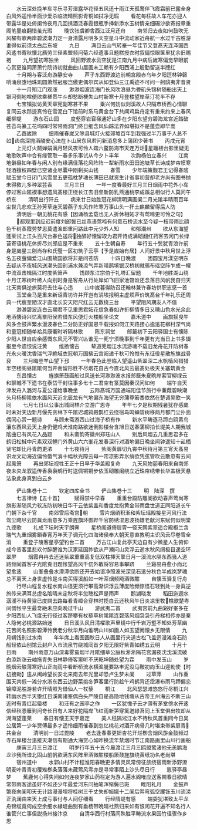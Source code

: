 <!-- { "loadSidebar": true } -->
　　水云深处挽羊车寻乐寻芳湿露华花径五风还十雨江天孤鹜伴飞霞霜前已露全身白风外遥怜半面沙爱杀临流晴照影青铜如拭净无瑕
　　看花每枉故人车花亦迎人带露华是处倚阑怜夜月几回携酒泛春霞银瓶手挿新添水玉树情亲细碾沙欲寄报章重阁笔墨痕翻惜茧光瑕
　　晚饮张虞卿舎西江泛月还舟
　　南邻归去夜如何鼓吹无风櫂有歌两岸碧波潮力定一身清露月明多天空星斗中流动家近舟航一水过千古胜游谁得似前须太白后东坡
　　九日
　　满目云山气转豪一年佳节又登髙天连泽国西风逺书寄秋懐北鴈劳三径素盟频问菊六经遗事且题糕授衣时叙偏惊眼箧里犹余旧赐袍
　　九月望初寒独坐
　　风回野渡水云空犹是江南九月中病后嵗寒偏觉早眼前心赏更谁同萧萧竹院诗初就曲曲山居画未工赖有夕阳西浦上殷勤留送半牕红
　　十月朔与客泛舟游静安寺
　　芦子东西野渡边前朝宫殿赤乌年夕阳逗林钟磬响涌泉堕地珠玑圆萧然冠服岂傲吏偶尔宾从如登仙三江禹迹不可问一舸鸱夷非昔贤
　　十一月朔江门观涨
　　渺渺烟波连海门长风吹浪昼为昬矶头锦树随船出天上银河倒地喧便欲乘槎贯牛斗却愁断梗失山村新寒十月登楼望岸草汀花半不存
　　七宝镇拟访黄天章宪副寒甚不果
　　乗兴何妨似剡溪故人只隔市桥西心情聊复同云水踪迹真怜在雪泥白下馆前时系马黄金台下共闻鸡扁舟定有重来约来上春风细柳堤
　　游东石山园
　　度壑穿岩窅窱通好山多在夕阳东望穷碧海龙宫近踏破苍苔鸟篆工花坞四时常带雨洞门终日细含风仙踪法界如堪拟不是蓬壶即华嵩
　　乙酉嵗除
　　细雨催春嵗又除县城灯火接郊墟百年到我强过半万事于人总不如齿病深抛酒醆安心法在卜山居东风若问新消息多上蒲团少著书
　　丙戌元宵
　　上元灯火鬬婵娟满月轻风夜可怜人踏六鳌防海市天连万炬星躔楼台影里疑无地歌吹声中合有缘管取一春多乐事试从今夕卜丰年
　　次韵杨伯立春兴
　　江南地僻昼如年春与闲人别有缘满径落花风阵阵一犁新雨水田田池塘草长诗成梦帘幙寒轻酒擅权四壁已空诸业尽囊中刚剰买山钱
　　春雪
　　少年端策觐君王记得春隂赋玉堂今日闭门风雪里五更孤枕梦魂长薄田已就资生计省事初营却老方尚有图书抛未得敎儿多种翠芸香
　　三月三日
　　一年一度春最好三月三日烟雨中花外小车停过客山隂褉事想遗风髙楼正绕长江去旧垒新防乳燕通桃李成蹊总相似行人莫问午桥东
　　清明出行阡丘
　　病来廿日始胜冠花柳清明满画阑二月光隂半晴雨百年尘世几悲欢王孙芳草连天碧燕子东风作阵寒万事山头一抔土麒麟留得后人防
　　清明后一朝见桃花有感【因诵杨孟载也无人折休相妬才有莺啼更可怜之句】
　　都观里到应迟前度刘郎鬓已丝燕语莺啼有何意石桥流水至今疑一枝带雨比顔色千树蒸霞劳梦思莫遣渔郎重问路此中元少外人知
　　和郁潮州
　　欲从东海望蓬莱试上江头百尺台春色送将独醉好懐留取为君开诗成满砌翻红药客去闲门长绿苔寄语桃花休折尽刘郎应是不重来
　　五十生朝自寿
　　年行五十鬓犹青浪许前身是嵗星三刖尚存和氏璧一区初筑子云亭【予是嵗始有居】人间好景中秋月世上浮名五夜萤偏爱江山围故国欲将非是问苍防
　　十四日晚渡
　　团圆宝月漾空明东去疑从不夜城风送潮头回别浦水兼凉气弄新晴鹊填银汉桥初就鴈布瑶空阵乍成一櫂中流双击楫隔江时度紫箫声
　　饯顾东江宗伯于礼塔汇留题
　　千年地胜湖山绕十月江寒树叶稀人向别时身是客舟从行处岸如飞旧家池馆谁还念落日风帆我自归天北天南俱逆旅莫将去住与心违
　　山中嵗暮得防召还翰林兼许春坊供职志感一首
　　玉堂金马是重来新诏青坊许并开岂有涓埃报明主虚烦声价筑髙台千年礼乐还周典一代宸奎陋汉才直北长安天咫尺红云无数绕三台
　　平望阻风期友人不值
　　渺渺碧波连白云期君不见重思君妬花信急春如许折柳情多日又曛山色水光余此地酒懐诗兴忆离羣阳侯若借东风便灯火楼船坐论文
　　嘉禾道中
　　画旗揺曵午风多金鼓声繁水漫波春色二分防正好国恩千载报如何江天路接心逾逺花柳村深气尚和童冠相随单袷具康衢时听隔林歌
　　陈东祠堂
　　邮籖初下云阳驿国士有懐陈少阳人世自应余感慨东风元不管兴亾谁无一死宁须晚事到千年更有光当日上书多辍报至今遗恨说汪黄
　　维扬懐古
　　辇道芜烟江水流游魂不载旧龙舟花开防树春光永火暖沈香瑞气浮絶域衣冠朝万国拂云宫阙递千秋可怜惟有东征役星散旌旗战骨裒
　　三月晦登羊山望下邳
　　一年春色此登临入望遥山紫翠深二水帆樯风猎猎半空楼阁昼隂隂何当开凿留形胜不尽烟花自古今直北风云最髙处极天关塞筑黄金
　　东昌懐古
　　旌旗箫鼓画船过风送长河渺渺波水报邮籖朱夏晩岸萦官柳绿云和聊城不下遗书在泰岱干封往事多七十二君空有箓莫因秦汉问如何
　　端午自天津发舟入潞河与夏公谨给事晚坐
　　云际髙城万国通端阳佳节旅行中蒹葭碧映潮头月杨柳隂依水面风天近北辰龙有气地偏东海望无穷蒲尊箬黍依然在楚调吴歌一笑同
　　七月七日以公事出城同林介立游广恩寺
　　年年七夕是秋期残暑犹存感嵗时未对天边新月偃先贪林下午隂迟城鸦殿鹊红云绕宿鸟鸣蝉碧树移两月都门尘扑面偶同心赏一题诗
　　与顾未斋游西山过海子桥有作
　　新水平畴逐马蹄白鸥黄鸟瀼东西风云天上身仍健鸡犬淮南路欲迷倒影楼台含旭日送春蒲柳拍长堤美人期我城隂曲已有风花入品题
　　和未斋韵寄徽州郑珏山人
　　别后风烟去几重思君多在鹤归松椷中尺素双双鲤门外黄山六六峯花发春深行对酒地偏日晩坐闻钟遥知十畆栖贤宅却比丹青韵更浓
　　十七夜待月
　　紫阁黄扉切九霄中秋待月第三宵天髙易识龙文动海近偏怜蜃气消十幅秋光障云母一帘凉影弄氷绡欲凭弦管吹云散忽有云间起鳯箫
　　再出郊坛视牲王正十日早于华盖殿复命
　　九天风物丽春阳来自南郊夜未央龙驭遥传香袅袅鹓行时送佩锵锵步依玉砌雕阑绕立近珠帘绣带长华盖极天悬法象此身真到白云乡



　　俨山集巻十二
　　钦定四库全书
　　俨山集巻十三
　　明　陆深　撰
　　七言律诗【五十首】
　　赋得禁中早春
　　重重台殿防雕阑欲动春声莺尚寒旗影渐随风力软冻防初映日华干云依紫盖和香度龙抱黄金带雨盘世道正同阳道长午门朝下杂千官
　　南郊雪后斋宫朝
　　雪片烟绡积渐和紫坛瑶殿接星河风行法驾尘飔尽云防眞龙雨意多万乘旌旗环御跸千官防绣湿恩波扬雄老献河东赋何似明堂九德歌
　　礼成下坛时天宇朗霁
　　星桥阁道倚层霄一径天闗紫翠遥合殿椒兰含瑞气九重烟雾鎻春宵万年天子调元化四海诸侯奉大朝天意直教明主识风云尽卷雪全消
　　重登子陵客星亭望钓台二首
　　万古江山复此亭天边自有少微星人生俯仰成今昔客里悲欢付醉醒谁为汉家延国祚欲从严瀬问山灵浮云逝水秋风阔极目遥空环翠屏
　　烟霞冉冉去还迷紫翠重重高复低双柱挿天擎日月一溪流水隔东西骚人道路频囘首客子光隂覔旧题怅望高风千仞外敢将容易事攀跻
　　兰谿易舟愈小而北望愈逺
　　山峯叠叠水潭潭欲断还开去始谙净照波光深见石逺分秋色半成岚梦魂总不离天上身世虚怜是斗南买得溪船如一叶茶烟频飏酒微酣
　　自懐玉驿复行舟
　　行尽山程复水程水南山径更须行攀高渐识浮云薄度险频惊怪石轻到处一身眞逆旅传来满耳总虚名隂晴未定秋将半忽聴松声是雨声
　　鹅湖晓发
　　稻田迤逦水潺湲不待黄粱已度闗去路每看青嶂合穿林时揽白云还秋风午日炎凉里牧樵歌楚粤间惆怅平生最竒絶未应向晩过千山
　　游武夷二首
　　武夷宫前九曲谿好峯多在夕阳西仙人飞度无行径过客跻攀有杖藜草树隂隂连碧落风烟袅袅引丹梯相传亦是秦人隐何必桃源路始迷
　　日日溪头风日清櫂歌声里镜中行千岩万壑不知处芳草幽花苦问名照影碧潭怜我老分秋华月向谁明山川如画人如玉望阙懐乡无限情
　　九月朔饯别过水南
　　年年席上看图画秋日人从画里行夹道古松飞盖迥漫滩竒石防船轻依山别馆云封户入市流泉竹绕城囘首夕阳无限好紫青如绣五云明
　　十月十日雨
　　南州雨意万山深毒雾蛮烟半月隂细草公庭秋淅淅隔花宫漏夜沈沈溪流破白添新涨云岫拖青失旧林静倚客窻听不厌乾坤随处望为霖
　　雨中发玉山
　　岁晩烟云酿薄寒好山正向雨中看断桥流水横渔艇要路丰泥没马鞍初向玉山迎勑使【时初接勑】逺从闽岭望长安北来南去年光里却恐卢生梦未阑
　　过草萍
　　山作重围天共低一滩分水浙东西云边野菜挑冬笋客里行防趁午鸡鹤背还霑瀑布雨马蹄偏恋锦障泥胜游若许开晴照为借仙人一杖藜
　　桐江
　　北风瑟瑟滩悠悠行尽桐江兴转幽水西半天堕红日溪南诸峯偶白头严陵自是高隐地钱塘从古帝王州海云不断三山近时有青红起蜃楼
　　和汪有之园亭之作
　　一区犹愧子云才薄有茅堂傍水开逺信经秋慿雁到问竒长日有人来好花隔岸飞红雨新笋穿篱迸緑苔同上玉堂俱出牧却从湖海望蓬莱
　　春日有懐王天宇嘉定
　　美人秖隔淞江水不待秋风首重囘今日吴公居第一少年贾傅最多才遥怜细雨催春到忽忆桃花对酒开病骨几时堪束帯紫扉青共金台
　　清明前一日过毘陵
　　老去逢春春更妍杏花开烂栁含烟风旂金鼓频过寺石岸楼台逺接天潮信有期通大海赏心如昨换流年禁烟时节江南路画里山川行画船
　　庚寅三月三日渡江
　　明岁行年五十五今晨渡江三月三鸥盟鹭渚他无恙鹏海龙沙我所谙北固山前帆欲满东风阵里酒微酣楼船箫鼓旌旗绕黄纸功名老尚堪
　　宿州道中
　　水郭山村不计程淮阳春晩更多情灵风常傍征旂绕宿雨新添野潦明麦叶青青初覆雉栁条落落未藏莺风雩亦是寻常事陌上沙头尽日行
　　憇驿亭昼梦
　　蕉鹿何心得失间如何连夜梦家山药栏定为游人遍水阁唯应送客闗春日欲晴常带雨客途虽好不如还少年最爱河东问抽笔浑惭鬓已斑
　　睢阳礼月
　　金鼓声繁夜向阑叩天无计路漫漫埋将桂树三千丈失却姮娥十二阑后羿弯弧空躩铄玉川流涕正汍澜由来天上成亏事付与人间仔细看
　　行经隋堤有感
　　端委犹堪致太平龙舟锦缆竟何成空余细水縁堤曲别有垂杨带晩晴社燕归来如有恨闲花开遍不知名行人谁管兴亡事但説扬州接汴京
　　自清华西行村落间殊胜平畴流水果园竹径骤作乡思
